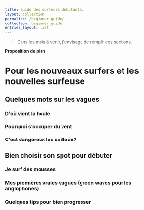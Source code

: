 ```yaml
---
title: Guide des surfeurs débutants.
layout: collection
permalink: /beginner_guide/
collection: beginner_guide
entries_layout: list
---
```


> Dans les mois à venir, j'envisage de remplir ces sections.
>
**Proposition de plan**
# Pour les nouveaux surfers et les nouvelles surfeuse
## Quelques mots sur les vagues
### D'où vient la houle
### Pourquoi s’occuper du vent
### C’est dangereux les cailloux?

## Bien choisir son spot pour débuter
### Je surf des mousses
### Mes premières vraies vagues (green waves pour les anglophones)
### Quelques tips pour bien progresser